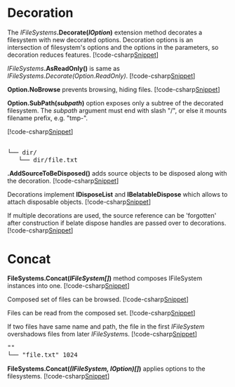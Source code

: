 ﻿# Decoration

The <i>IFileSystems</i><b>.Decorate(<i>IOption</i>)</b> extension method decorates a filesystem with new decorated options. 
Decoration options is an intersection of filesystem's options and the options in the parameters, so decoration reduces features.
[!code-csharp[Snippet](Decoration_Examples.cs#Snippet_1a)]

<i>IFileSystems</i><b>.AsReadOnly()</b> is same as <i>IFileSystems.Decorate(Option.ReadOnly)</i>.
[!code-csharp[Snippet](Decoration_Examples.cs#Snippet_1b)]

**Option.NoBrowse** prevents browsing, hiding files.
[!code-csharp[Snippet](Decoration_Examples.cs#Snippet_2b)]

**Option.SubPath(<i>subpath</i>)** option exposes only a subtree of the decorated filesystem. 
The *subpath* argument must end with slash "/", or else it mounts filename prefix, e.g. "tmp-".

[!code-csharp[Snippet](Decoration_Examples.cs#Snippet_3)]
<pre style="line-height:1.2;">

└── dir/
   └── dir/file.txt
</pre>

**.AddSourceToBeDisposed()** adds source objects to be disposed along with the decoration.
[!code-csharp[Snippet](Decoration_Examples.cs#Snippet_4a)]

Decorations implement **IDisposeList** and **IBelatableDispose** which allows to attach disposable objects.
[!code-csharp[Snippet](Decoration_Examples.cs#Snippet_4b)]

If multiple decorations are used, the source reference can be 'forgotten' after construction if belate dispose handles are passed over to decorations.
[!code-csharp[Snippet](Decoration_Examples.cs#Snippet_4c)]

# Concat
<b>FileSystems.Concat(<i>IFileSystem[]</i>)</b> method composes IFileSystem instances into one.
[!code-csharp[Snippet](Composition_Examples.cs#Snippet_1)]

Composed set of files can be browsed.
[!code-csharp[Snippet](Composition_Examples.cs#Snippet_2)]

Files can be read from the composed set.
[!code-csharp[Snippet](Composition_Examples.cs#Snippet_3)]

If two files have same name and path, the file in the first *IFileSystem* overshadows files from later *IFileSystem*s.
[!code-csharp[Snippet](Composition_Examples.cs#Snippet_4)]

<pre style="line-height:1.2;">
""
└── "file.txt" 1024
</pre>

<b>FileSystems.Concat(<i>(IFileSystem, IOption)[]</i>)</b> applies options to the filesystems.
[!code-csharp[Snippet](Composition_Examples.cs#Snippet_5)]
